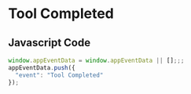 # Tool Completed

### 

## Javascript Code
```js
window.appEventData = window.appEventData || [];;;
appEventData.push({
  "event": "Tool Completed"
});
```








